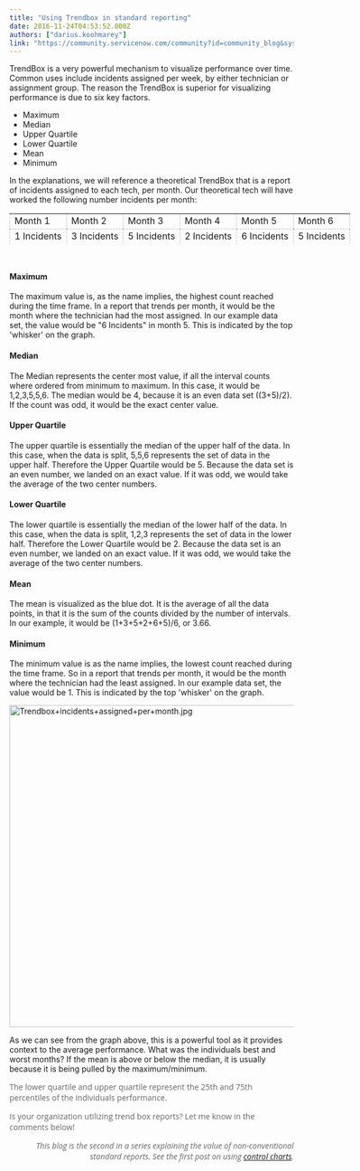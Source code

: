 ```yaml
---
title: "Using Trendbox in standard reporting"
date: 2016-11-24T04:53:52.000Z
authors: ["darius.koohmarey"]
link: "https://community.servicenow.com/community?id=community_blog&sys_id=e02de2e5dbd0dbc01dcaf3231f9619d8"
---
```

<p>TrendBox is a very powerful mechanism to visualize performance over time. Common uses include incidents assigned per week, by either technician or assignment group. The reason the TrendBox is superior for visualizing performance is due to six key factors.</p><ul><li>Maximum</li><li>Median</li><li>Upper Quartile</li><li>Lower Quartile</li><li>Mean</li><li>Minimum</li></ul><p></p><p>In the explanations, we will reference a theoretical TrendBox that is a report of incidents assigned to each tech, per month. Our theoretical tech will have worked the following number incidents per month:</p><table class="mce-item-table" style="height: 53px; width: 1000px;"><tbody><tr><td style="font-family: inherit; font-size: inherit; border: 1px dashed #bbbbbb;">Month 1</td><td style="font-family: inherit; font-size: inherit; border: 1px dashed #bbbbbb;">Month 2</td><td style="font-family: inherit; font-size: inherit; border: 1px dashed #bbbbbb;">Month 3</td><td style="font-family: inherit; font-size: inherit; border: 1px dashed #bbbbbb;">Month 4</td><td style="font-family: inherit; font-size: inherit; border: 1px dashed #bbbbbb;">Month 5</td><td style="font-family: inherit; font-size: inherit; border: 1px dashed #bbbbbb;">Month 6</td></tr><tr><td style="font-family: inherit; font-size: inherit; border: 1px dashed #bbbbbb;">1 Incidents</td><td style="font-family: inherit; font-size: inherit; border: 1px dashed #bbbbbb;">3 Incidents</td><td style="font-family: inherit; font-size: inherit; border: 1px dashed #bbbbbb;">5 Incidents</td><td style="font-family: inherit; font-size: inherit; border: 1px dashed #bbbbbb;">2 Incidents</td><td style="font-family: inherit; font-size: inherit; border: 1px dashed #bbbbbb;">6 Incidents</td><td style="font-family: inherit; font-size: inherit; border: 1px dashed #bbbbbb;">5 Incidents</td></tr></tbody></table><p style="padding-bottom: 1em; color: #666666; font-family: 'Open Sans', Arial, sans-serif;"></p><h4>Maximum</h4><p>The maximum value is, as the name implies, the highest count reached during the time frame. In a report that trends per month, it would be the month where the technician had the most assigned. In our example data set, the value would be "6 Incidents" in month 5. This is indicated by the top 'whisker' on the graph.</p><p></p><h4>Median</h4><p>The Median represents the center most value, if all the interval counts where ordered from minimum to maximum. In this case, it would be 1,2,3,5,5,6. The median would be 4, because it is an even data set ((3+5)/2). If the count was odd, it would be the exact center value.</p><p></p><h4>Upper Quartile</h4><p>The upper quartile is essentially the median of the upper half of the data. In this case, when the data is split, 5,5,6 represents the set of data in the upper half. Therefore the Upper Quartile would be 5. Because the data set is an even number, we landed on an exact value. If it was odd, we would take the average of the two center numbers.</p><p></p><h4>Lower Quartile</h4><p>The lower quartile is essentially the median of the lower half of the data. In this case, when the data is split, 1,2,3 represents the set of data in the lower half. Therefore the Lower Quartile would be 2. Because the data set is an even number, we landed on an exact value. If it was odd, we would take the average of the two center numbers.</p><p></p><h4>Mean</h4><p>The mean is visualized as the blue dot. It is the average of all the data points, in that it is the sum of the counts divided by the number of intervals. In our example, it would be (1+3+5+2+6+5)/6, or 3.66.</p><p></p><h4>Minimum</h4><p>The minimum value is as the name implies, the lowest count reached during the time frame. So in a report that trends per month, it would be the month where the technician had the least assigned. In our example data set, the value would be 1. This is indicated by the top 'whisker' on the graph.</p><p><img   alt="Trendbox+incidents+assigned+per+month.jpg" class="image-1 jive-image" src="18cacc42db909704ed6af3231f96194e.iix" style="width: 620px; height: 570px; display: block; margin-left: auto; margin-right: auto;"/></p><p>As we can see from the graph above, this is a powerful tool as it provides context to the average performance. What was the individuals best and worst months? If the mean is above or below the median, it is usually because it is being pulled by the maximum/minimum.</p><p style="color: #666666; font-family: 'Open Sans', Arial, sans-serif;"></p><p style="color: #666666; font-family: 'Open Sans', Arial, sans-serif;">The lower quartile and upper quartile represent the 25th and 75th percentiles of the individuals performance.</p><p style="color: #666666; font-family: 'Open Sans', Arial, sans-serif;"></p><p style="color: #666666; font-family: 'Open Sans', Arial, sans-serif;">Is your organization utilizing trend box reports? Let me know in the comments below!</p><p style="color: #666666; font-family: 'Open Sans', Arial, sans-serif;"></p><p style="color: #666666; font-family: 'Open Sans', Arial, sans-serif;"></p><p style="color: #666666; font-family: 'Open Sans', Arial, sans-serif;"></p><p style="color: #666666; font-family: 'Open Sans', Arial, sans-serif; text-align: right;"><em>This blog is the second in a series explaining the value of non-conventional standard reports. See the first post on using <a title="" _jive_internal="true" href="/community?id=community_blog&sys_id=774ea6addbd0dbc01dcaf3231f9619be">control charts</a>.</em></p>